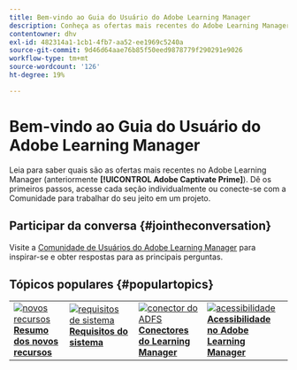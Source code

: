 ```yaml
---
title: Bem-vindo ao Guia do Usuário do Adobe Learning Manager
description: Conheça as ofertas mais recentes do Adobe Learning Manager (anteriormente Adobe Captivate Prime). Dê os primeiros passos, acesse cada seção individualmente ou conecte-se com a Comunidade para trabalhar do seu jeito em um projeto.
contentowner: dhv
exl-id: 482314a1-1cb1-4fb7-aa52-ee1969c5240a
source-git-commit: 9d46d64aae76b85f50eed9878779f290291e9026
workflow-type: tm+mt
source-wordcount: '126'
ht-degree: 19%

---
```


# Bem-vindo ao Guia do Usuário do Adobe Learning Manager

Leia para saber quais são as ofertas mais recentes no Adobe Learning Manager (anteriormente **[!UICONTROL Adobe Captivate Prime]**). Dê os primeiros passos, acesse cada seção individualmente ou conecte-se com a Comunidade para trabalhar do seu jeito em um projeto.

## Participar da conversa {#jointheconversation}

Visite a [Comunidade de Usuários do Adobe Learning Manager](https://community.adobe.com/t5/adobe-learning-manager/ct-p/ct-captivate-prime?page=1&amp;sort=latest_replies&amp;lang=all&amp;tabid=all) para inspirar-se e obter respostas para as principais perguntas.

## Tópicos populares {#populartopics}

<table style="table-layout:fixed">
 <tbody>
  <tr>
   <td>
    <a href="whats-new.md">
    <img alt="novos recursos" src="assets/prime-new.jpeg">
    </a>
    <div>
    <a href="whats-new.md"><strong>Resumo dos novos recursos</strong></a>
    </div>
   </td>
   <td>
    <a href="system-requirements.md">
    <img alt="requisitos de sistema" src="assets/prime-reqs.jpeg">
    </a>
    <a href="whats-new.md"><strong>Requisitos do sistema </strong></a>
    </p>
   </td>
   <td>
    <a href="integration-admin/feature-summary/connectors.md">
    <img alt="conector do ADFS" src="assets/prime-connector.jpeg">
    </a>
    <div>
    <a href="integration-admin/feature-summary/connectors.md"><strong>Conectores do Learning Manager</strong></a>
    </div>
   </td>
   <td>
    <a href="accessibility-learning-manager.md">
    <img alt="acessibilidade" src="assets/prime-accessibility.jpeg">
    </a>
    <div>
    <a href="accessibility-learning-manager.md"><strong>Acessibilidade no Adobe Learning Manager</strong></a>
    </div>
   </td>
  </tr>
 </tbody>
</table>
